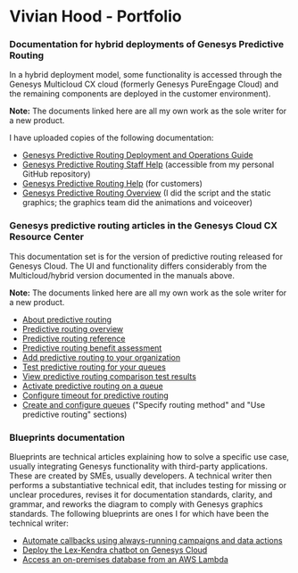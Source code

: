 # Vivian Hood - Portfolio

### Documentation for hybrid deployments of Genesys Predictive Routing

In a hybrid deployment model, some functionality is accessed through the Genesys Multicloud CX cloud (formerly Genesys PureEngage Cloud) and the remaining components are deployed in the customer environment).

**Note:** The documents linked here are all my own work as the sole writer for a new product.

I have uploaded copies of the following documentation:

* [Genesys Predictive Routing Deployment and Operations Guide](https://all.docs.genesys.com/PE-GPR/9.0.0/Deployment)
* [Genesys Predictive Routing Staff Help](https://github.com/Vivianblithe/Vivianblithe) (accessible from my personal GitHub repository)
* [Genesys Predictive Routing Help](https://all.docs.genesys.com/PE-GPR/9.0.0/Help) (for customers)
* [Genesys Predictive Routing Overview](https://player.vimeo.com/video/312195823?title=0&byline=0&portrait=0) (I did the script and the static graphics; the graphics team did the animations and voiceover)

### Genesys predictive routing articles in the Genesys Cloud CX Resource Center

This documentation set is for the version of predictive routing released for Genesys Cloud. The UI and functionality differs considerably from the Multicloud/hybrid version documented in the manuals above.

**Note:** The documents linked here are all my own work as the sole writer for a new product.

* [About predictive routing](https://help.mypurecloud.com/?p=236014)
* [Predictive routing overview](https://help.mypurecloud.com/?p=236144)
* [Predictive routing reference](https://help.mypurecloud.com/?p=245498)
* [Predictive routing benefit assessment](https://help.mypurecloud.com/articles/?p=236173)
* [Add predictive routing to your organization](https://help.mypurecloud.com/articles/?p=242987)
* [Test predictive routing for your queues](https://help.mypurecloud.com/articles/?p=236536)
* [View predictive routing comparison test results](https://help.mypurecloud.com/?p=242931)
* [Activate predictive routing on a queue](https://help.mypurecloud.com/?p=243095)
* [Configure timeout for predictive routing](https://help.mypurecloud.com/?p=236538)
* [Create and configure queues](https://help.mypurecloud.com/?p=18650) ("Specify routing method" and "Use predictive routing" sections)

### Blueprints documentation

Blueprints are technical articles explaining how to solve a specific use case, usually integrating Genesys functionality with third-party applications. These are created by SMEs, usually developers. A technical writer then performs a substantiative technical edit, that includes testing for missing or unclear procedures, revises it for documentation standards, clarity, and grammar, and reworks the diagram to comply with Genesys graphics standards. The following blueprints are ones I for which have been the technical writer:

* [Automate callbacks using always-running campaigns and data actions](https://developer.genesys.cloud/blueprints/automated-callback-blueprint/)
* [Deploy the Lex-Kendra chatbot on Genesys Cloud](https://developer.genesys.cloud/blueprints/aws-lex-kendra/)
* [Access an on-premises database from an AWS Lambda](https://developer.genesys.cloud/blueprints/lambda-premise-blueprint/)

